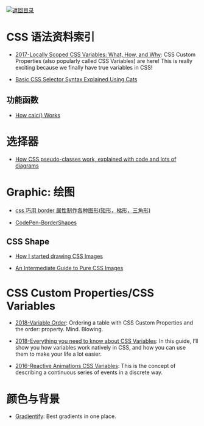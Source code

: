 [![返回目录](https://parg.co/UGo)](https://github.com/wxyyxc1992/Awesome-Reference)

# CSS 语法资料索引

* [2017-Locally Scoped CSS Variables: What, How, and Why](https://parg.co/bLS): CSS Custom Properties (also popularly called CSS Variables) are here! This is really exciting because we finally have true variables in CSS!

* [Basic CSS Selector Syntax Explained Using Cats](https://robots.thoughtbot.com/basic-css-selectors-explained-with-cats)

## 功能函数

* [How calc() Works](https://bitsofco.de/how-calc-works/)

# 选择器

* [How CSS pseudo-classes work, explained with code and lots of diagrams](https://medium.freecodecamp.com/explained-css-pseudo-classes-cef3c3177361#.ax2oehufx)

# Graphic: 绘图

* [css 巧用 border 属性制作各种图形(矩形，梯形，三角形)](http://www.manongjc.com/article/86.html)

* [CodePen-BorderShapes](http://codepen.io/wxyyxc1992/pen/BzrPrb)

## CSS Shape

* [How I started drawing CSS Images](http://6me.us/kpnB)

* [An Intermediate Guide to Pure CSS Images](http://codepen.io/mikemang/post/an-intermediate-guide-to-pure-css-images)

# CSS Custom Properties/CSS Variables

* [2018-Variable Order](http://kizu.ru/en/blog/variable-order/): Ordering a table with CSS Custom Properties and the order: property. Mind. Blowing.

* [2018-Everything you need to know about CSS Variables](https://parg.co/UIJ): In this guide, I’ll show you how variables work natively in CSS, and how you can use them to make your life a lot easier.

* [2016-Reactive Animations CSS Variables](http://slides.com/davidkhourshid/reactanim#/): This is the concept of describing a continuous series of events in a discrete way.

# 颜色与背景

* [Gradientify](http://www.gradientify.dfusic.net/): Best gradients in one place.

